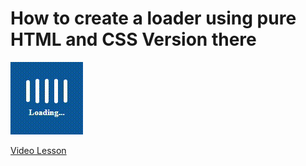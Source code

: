 # How to create a loader using pure HTML and CSS Version there

<img src="../../img/loader_3.gif" alt="loader" />

[Video Lesson](https://www.youtube.com/watch?v=Vb6OEwKeaEY)